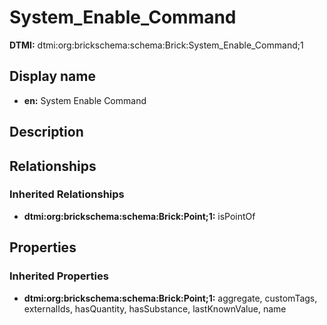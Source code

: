 # System_Enable_Command
**DTMI:** dtmi:org:brickschema:schema:Brick:System_Enable_Command;1
## Display name
- **en:** System Enable Command
## Description
## Relationships
### Inherited Relationships
* **dtmi:org:brickschema:schema:Brick:Point;1:** isPointOf
## Properties
### Inherited Properties
* **dtmi:org:brickschema:schema:Brick:Point;1:** aggregate, customTags, externalIds, hasQuantity, hasSubstance, lastKnownValue, name
